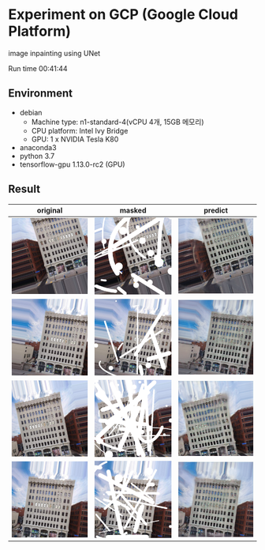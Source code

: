 # Experiment on GCP (Google Cloud Platform)

image inpainting using UNet

Run time 00:41:44



## Environment

* debian
  * Machine type: n1-standard-4(vCPU 4개, 15GB 메모리)
  * CPU platform: Intel Ivy Bridge
  * GPU: 1 x NVIDIA Tesla K80
* anaconda3
* python 3.7
* tensorflow-gpu 1.13.0-rc2 (GPU)



## Result

| original                                                     | masked                                                       | predict                                                      |
| ------------------------------------------------------------ | ------------------------------------------------------------ | ------------------------------------------------------------ |
| ![original_0](https://github.com/merrybingo/PConv-Keras/blob/master/result/test4_gcp/0_orginal.png) | ![masked_0](https://github.com/merrybingo/PConv-Keras/blob/master/result/test4_gcp/0_masked.png) | ![predict_0](https://github.com/merrybingo/PConv-Keras/blob/master/result/test4_gcp/0_pred.png) |
| ![original_1](https://github.com/merrybingo/PConv-Keras/blob/master/result/test4_gcp/1_orginal.png) | ![masked_1](https://github.com/merrybingo/PConv-Keras/blob/master/result/test4_gcp/1_masked.png) | ![predict_1](https://github.com/merrybingo/PConv-Keras/blob/master/result/test4_gcp/1_pred.png) |
| ![original_2](https://github.com/merrybingo/PConv-Keras/blob/master/result/test4_gcp/2_orginal.png) | ![masked_2](https://github.com/merrybingo/PConv-Keras/blob/master/result/test4_gcp/2_masked.png) | ![predict_2](https://github.com/merrybingo/PConv-Keras/blob/master/result/test4_gcp/2_pred.png) |
| ![original_3](https://github.com/merrybingo/PConv-Keras/blob/master/result/test4_gcp/3_orginal.png) | ![masked_3](https://github.com/merrybingo/PConv-Keras/blob/master/result/test4_gcp/3_masked.png) | ![predict_3](https://github.com/merrybingo/PConv-Keras/blob/master/result/test4_gcp/3_pred.png) |


